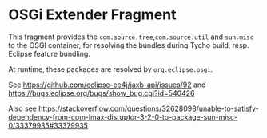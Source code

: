 
# OSGi Extender Fragment


This fragment provides the `com.source.tree`,`com.source.util` and `sun.misc` to the OSGI container,
for resolving the bundles during Tycho build, resp.
Eclipse feature bundling.

At runtime, these packages are resolved by `org.eclipse.osgi`.

See https://github.com/eclipse-ee4j/jaxb-api/issues/92 and
https://bugs.eclipse.org/bugs/show_bug.cgi?id=540426

Also see https://stackoverflow.com/questions/32628098/unable-to-satisfy-dependency-from-com-lmax-disruptor-3-2-0-to-package-sun-misc-0/33379935#33379935